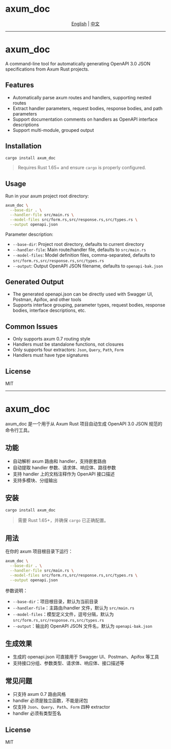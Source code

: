 # axum_doc

<div align="center">

[English](#english) | [中文](#chinese)

</div>

---

<div id="english">

# axum_doc

A command-line tool for automatically generating OpenAPI 3.0 JSON specifications from Axum Rust projects.

## Features
- Automatically parse axum routes and handlers, supporting nested routes
- Extract handler parameters, request bodies, response bodies, and path parameters
- Support documentation comments on handlers as OpenAPI interface descriptions
- Support multi-module, grouped output

## Installation

```sh
cargo install axum_doc
```

> Requires Rust 1.65+ and ensure `cargo` is properly configured.

## Usage

Run in your axum project root directory:

```sh
axum_doc \
  --base-dir . \
  --handler-file src/main.rs \
  --model-files src/form.rs,src/response.rs,src/types.rs \
  --output openapi.json
```

Parameter description:
- `--base-dir`: Project root directory, defaults to current directory
- `--handler-file`: Main route/handler file, defaults to `src/main.rs`
- `--model-files`: Model definition files, comma-separated, defaults to `src/form.rs,src/response.rs,src/types.rs`
- `--output`: Output OpenAPI JSON filename, defaults to `openapi-bak.json`

## Generated Output

- The generated openapi.json can be directly used with Swagger UI, Postman, Apifox, and other tools
- Supports interface grouping, parameter types, request bodies, response bodies, interface descriptions, etc.

## Common Issues
- Only supports axum 0.7 routing style
- Handlers must be standalone functions, not closures
- Only supports four extractors: `Json`, `Query`, `Path`, `Form`
- Handlers must have type signatures

## License
MIT

</div>

---

<div id="chinese">

# axum_doc

axum_doc 是一个用于从 Axum Rust 项目自动生成 OpenAPI 3.0 JSON 规范的命令行工具。

## 功能
- 自动解析 axum 路由和 handler，支持嵌套路由
- 自动提取 handler 参数、请求体、响应体、路径参数
- 支持 handler 上的文档注释作为 OpenAPI 接口描述
- 支持多模块、分组输出

## 安装

```sh
cargo install axum_doc
```

> 需要 Rust 1.65+，并确保 `cargo` 已正确配置。

## 用法

在你的 axum 项目根目录下运行：

```sh
axum_doc \
  --base-dir . \
  --handler-file src/main.rs \
  --model-files src/form.rs,src/response.rs,src/types.rs \
  --output openapi.json
```

参数说明：
- `--base-dir`：项目根目录，默认为当前目录
- `--handler-file`：主路由/handler 文件，默认为 `src/main.rs`
- `--model-files`：模型定义文件，逗号分隔，默认为 `src/form.rs,src/response.rs,src/types.rs`
- `--output`：输出的 OpenAPI JSON 文件名，默认为 `openapi-bak.json`

## 生成效果

- 生成的 openapi.json 可直接用于 Swagger UI、Postman、Apifox 等工具
- 支持接口分组、参数类型、请求体、响应体、接口描述等

## 常见问题
- 只支持 axum 0.7 路由风格
- handler 必须是独立函数，不能是闭包
- 仅支持 `Json`、`Query`、`Path`、`Form` 四种 extractor
- handler 必须有类型签名

## License
MIT

</div> 